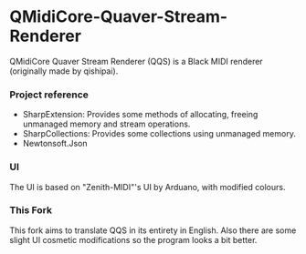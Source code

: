 # QMidiCore-Quaver-Stream-Renderer
QMidiCore Quaver Stream Renderer (QQS) is a Black MIDI renderer (originally made by qishipai).

### Project reference
- SharpExtension: Provides some methods of allocating, freeing unmanaged memory and stream operations.
- SharpCollections: Provides some collections using unmanaged memory.
- Newtonsoft.Json

### UI
The UI is based on "Zenith-MIDI"'s UI by Arduano, with modified colours.

### This Fork
This fork aims to translate QQS in its entirety in English.
Also there are some slight UI cosmetic modifications so the program looks a bit better.
